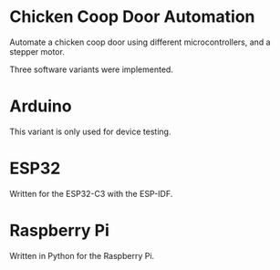 Chicken Coop Door Automation
========

Automate a chicken coop door using different microcontrollers, and a stepper motor.

Three software variants were implemented.

# Arduino

This variant is only used for device testing.

# ESP32

Written for the ESP32-C3 with the ESP-IDF.

# Raspberry Pi

Written in Python for the Raspberry Pi.
